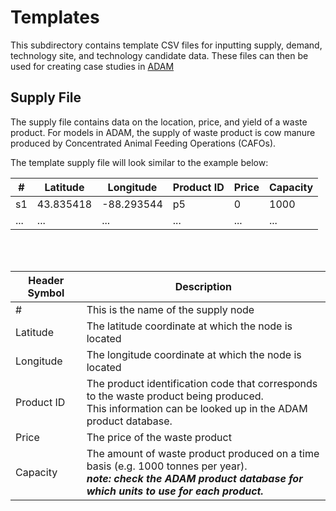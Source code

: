 # Templates 

This subdirectory contains template CSV files for inputting supply, demand, technology site, and technology candidate data. These files can then be used for creating case studies in [ADAM](http://54.208.179.171:8000/)

## Supply File 

The supply file contains data on the location, price, and yield of a waste product. 
For models in ADAM, the supply of waste product is cow manure produced by Concentrated Animal Feeding Operations (CAFOs). <br>

The template supply file will look similar to the example below: 

| # | Latitude | Longitude | Product ID | Price | Capacity |
| ------------- | ------------- | ------------- | ------------- | ------------- | ------------- |
| s1 | 43.835418 | -88.293544 | p5 | 0 | 1000 |
| ...  | ... | ...  | ... | ...  | ... |

<br>
<br>

| Header Symbol | Description |
| ------------- | ------------- | 
| # | This is the name of the supply node |
| Latitude | The latitude coordinate at which the node is located |
| Longitude | The longitude coordinate at which the node is located |
| Product ID | The product identification code that corresponds to the waste product being produced. <br>This information can be looked up in the ADAM product database. |
| Price | The price of the waste product |
| Capacity | The amount of waste product produced on a time basis (e.g. 1000 tonnes per year). <br> *__note: check the ADAM product database for which units to use for each product.__* |



